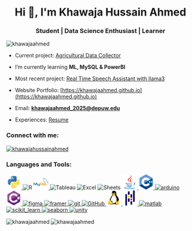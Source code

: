 <h1 align="center">Hi 👋, I'm Khawaja Hussain Ahmed</h1>
<h3 align="center"> Student | Data Science Enthusiast | Learner</h3>

<p align="left"> <img src="https://komarev.com/ghpvc/?username=khawajaahmed&label=Profile%20views&color=0e75b6&style=flat" alt="khawajaahmed" /> </p>


- Current project: [Agricultural Data Collector](https://github.com/KhawajaAhmed/fertilizer_data_collector)

- I’m currently learning **ML, MySQL & PowerBI**

- Most recent project: [Real Time Speech Assistant with llama3](https://github.com/KhawajaAhmed/ai_assistant)

- Website Portfolio: [https://khawajaahmed.github.io](https://khawajaahmed.github.io)

- Email: **khawajaahmed_2025@depuw.edu**

- Experiences: [Resume](https://khawajaahmed.github.io/assets/Resume_Feedback.pdf)

<h3 align="left">Connect with me:</h3>
<p align="left">
<a href="https://linkedin.com/in/khawajahussainahmed" target="blank"><img align="center" src="https://raw.githubusercontent.com/rahuldkjain/github-profile-readme-generator/master/src/images/icons/Social/linked-in-alt.svg" alt="khawajahussainahmed" height="30" width="40" /></a>
</p>

<h3 align="left">Languages and Tools:</h3>
<p align="left"> <a href="https://www.python.org" target="_blank" rel="noreferrer"> <img src="https://raw.githubusercontent.com/devicons/devicon/master/icons/python/python-original.svg" alt="python" width="40" height="40"/> </a>  <a><img src="https://upload.wikimedia.org/wikipedia/commons/1/1b/R_logo.svg" alt="R" width="40" height="40"/> </a> <a href="https://www.mysql.com/" target="_blank" rel="noreferrer"> <img src="https://raw.githubusercontent.com/devicons/devicon/master/icons/mysql/mysql-original-wordmark.svg" alt="mysql" width="40" height="40"/> </a> <a> <img src="https://cdn.worldvectorlogo.com/logos/tableau-logo.svg" alt="Tableau" width="65" height="40"/> </a> <a> <img src="https://upload.wikimedia.org/wikipedia/commons/3/34/Microsoft_Office_Excel_%282019%E2%80%93present%29.svg" alt="Excel" width="40" height="40"/> </a> <a> <img src="https://upload.wikimedia.org/wikipedia/commons/3/30/Google_Sheets_logo_%282014-2020%29.svg" alt="Sheets" width="40" height="40"/> </a> <a href="https://www.java.com" target="_blank" rel="noreferrer"> <img src="https://raw.githubusercontent.com/devicons/devicon/master/icons/java/java-original.svg" alt="java" width="40" height="40"/> </a>  <a href="https://www.w3schools.com/cpp/" target="_blank" rel="noreferrer"> <img src="https://raw.githubusercontent.com/devicons/devicon/master/icons/cplusplus/cplusplus-original.svg" alt="cplusplus" width="40" height="40"/> </a>  <a href="https://www.arduino.cc/" target="_blank" rel="noreferrer"> <img src="https://cdn.worldvectorlogo.com/logos/arduino-1.svg" alt="arduino" width="40" height="40"/> </a>  <a href="https://www.w3schools.com/cs/" target="_blank" rel="noreferrer"> <img src="https://raw.githubusercontent.com/devicons/devicon/master/icons/csharp/csharp-original.svg" alt="csharp" width="40" height="40"/> </a> <a href="https://www.figma.com/" target="_blank" rel="noreferrer"> <img src="https://www.vectorlogo.zone/logos/figma/figma-icon.svg" alt="figma" width="40" height="40"/> </a> <a href="https://www.framer.com/" target="_blank" rel="noreferrer"> <img src="https://www.vectorlogo.zone/logos/framer/framer-icon.svg" alt="framer" width="40" height="40"/> </a> <a href="https://git-scm.com/" target="_blank" rel="noreferrer"> <img src="https://www.vectorlogo.zone/logos/git-scm/git-scm-icon.svg" alt="git" width="40" height="40"/> </a> <a href="https://git-scm.com/" target="_blank" rel="noreferrer"> <img src="https://cdns.iconmonstr.com/wp-content/releases/preview/2012/240/iconmonstr-github-1.png" alt="GitHub" width="40" height="40"/> </a> <a href="https://www.linux.org/" target="_blank" rel="noreferrer"> <img src="https://raw.githubusercontent.com/devicons/devicon/master/icons/linux/linux-original.svg" alt="linux" width="40" height="40"/> </a> <a href="https://pandas.pydata.org/" target="_blank" rel="noreferrer"> <img src="https://raw.githubusercontent.com/devicons/devicon/2ae2a900d2f041da66e950e4d48052658d850630/icons/pandas/pandas-original.svg" alt="pandas" width="40" height="40"/> <a href="https://www.mathworks.com/" target="_blank" rel="noreferrer"> <img src="https://upload.wikimedia.org/wikipedia/commons/2/21/Matlab_Logo.png" alt="matlab" width="40" height="40"/>   </a>  <a href="https://scikit-learn.org/" target="_blank" rel="noreferrer"> <img src="https://upload.wikimedia.org/wikipedia/commons/0/05/Scikit_learn_logo_small.svg" alt="scikit_learn" width="40" height="40"/> </a> <a href="https://seaborn.pydata.org/" target="_blank" rel="noreferrer"> <img src="https://seaborn.pydata.org/_images/logo-mark-lightbg.svg" alt="seaborn" width="40" height="40"/> </a>  <a href="https://unity.com/" target="_blank" rel="noreferrer"> <img src="https://www.vectorlogo.zone/logos/unity3d/unity3d-icon.svg" alt="unity" width="40" height="40"/> </a>  </p>

<p align="left">
  <img src="https://github-readme-stats.vercel.app/api/top-langs?username=khawajaahmed&show_icons=true&locale=en&layout=compact" alt="khawajaahmed" width="400" height="200" style="vertical-align: middle;"/>
  <img src="https://github-readme-streak-stats.herokuapp.com/?user=khawajaahmed" alt="khawajaahmed" width = "400" style="vertical-align: middle;"/>
</p>

